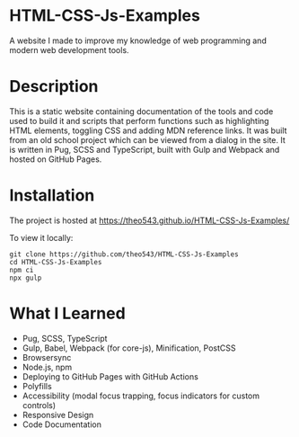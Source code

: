 # HTML-CSS-Js-Examples
A website I made to improve my knowledge of web programming and modern web development tools.
# Description
This is a static website containing documentation of the tools and code used to build it and scripts that perform functions such as highlighting HTML elements, toggling CSS and adding MDN reference links. It was built from an old school project which can be viewed from a dialog in the site. It is written in Pug, SCSS and TypeScript, built with Gulp and Webpack and hosted on GitHub Pages.
# Installation
The project is hosted at https://theo543.github.io/HTML-CSS-Js-Examples/

To view it locally:
```
git clone https://github.com/theo543/HTML-CSS-Js-Examples
cd HTML-CSS-Js-Examples
npm ci
npx gulp
```
# What I Learned
- Pug, SCSS, TypeScript
- Gulp, Babel, Webpack (for core-js), Minification, PostCSS
- Browsersync
- Node.js, npm
- Deploying to GitHub Pages with GitHub Actions
- Polyfills
- Accessibility (modal focus trapping, focus indicators for custom controls)
- Responsive Design
- Code Documentation
